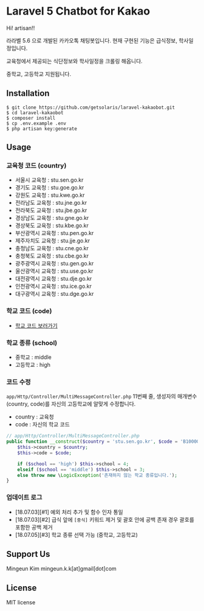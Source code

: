 # Laravel 5 Chatbot for Kakao
Hi! artisan!!



라라벨 5.6 으로 개발된 카카오톡 채팅봇입니다. 현재 구현된 기능은 급식정보, 학사일정입니다.

교육청에서 제공되는 식단정보와 학사일정을 크롤링 해옵니다.

중학교, 고등학교 지원됩니다.


## Installation

```
$ git clone https://github.com/getsolaris/laravel-kakaobot.git
$ cd laravel-kakaobot
$ composer install
$ cp .env.example .env
$ php artisan key:generate
```

## Usage

### 교육청 코드 (country)

- 서울시 교육청 : stu.sen.go.kr
- 경기도 교육청 : stu.goe.go.kr
- 강원도 교육청 : stu.kwe.go.kr
- 전라남도 교육청 : stu.jne.go.kr
- 전라북도 교육청 : stu.jbe.go.kr
- 경상남도 교육청 : stu.gne.go.kr
- 경상북도 교육청 : stu.kbe.go.kr
- 부산광역시 교육청 : stu.pen.go.kr
- 제주자치도 교육청 : stu.jje.go.kr
- 충청남도 교육청 : stu.cne.go.kr
- 충청북도 교육청 : stu.cbe.go.kr
- 광주광역시 교육청 : stu.gen.go.kr
- 울산광역시 교육청 : stu.use.go.kr
- 대전광역시 교육청 : stu.dje.go.kr
- 인천광역시 교육청 : stu.ice.go.kr
- 대구광역시 교육청 : stu.dge.go.kr


### 학교 코드 (code)

- [학교 코드 보러가기](https://www.meatwatch.go.kr/biz/bm/sel/schoolListPopup.do)


### 학교 종류 (school)
- 중학교 : middle
- 고등학교 : high


### 코드 수정

```app/Http/Controller/MultiMessageController.php``` 11번째 줄, 생성자의 매개변수(country, code)를 자신의 고등학교에 알맞게 수정합니다.

- country : 교육청
- code : 자신의 학교 코드


```php
// app/Http/Controller/MultiMessageController.php
public function __construct($country = 'stu.sen.go.kr', $code = 'B100000599', $school = 'high') {
    $this->country = $country;
    $this->code = $code;

    if ($school == 'high') $this->school = 4;
    elseif ($school == 'middle') $this->school = 3;
    else throw new \LogicException('존재하지 않는 학교 종류입니다.');
}
```


### 업데이트 로그
- [18.07.03][#1] 예외 처리 추가 및 함수 인자 통일
- [18.07.03][#2] 급식 앞에 `[중식]` 키워드 제거 및 괄호 안에 공백 존재 경우 괄호를 포함한 공백 제거
- [18.07.05][#3] 학교 종류 선택 가능 (중학교, 고등학교)


## Support Us
Mingeun Kim mingeun.k.k[at]gmail[dot]com

## License
MIT license